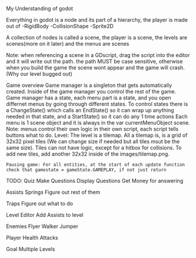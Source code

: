 My Understanding of godot

Everything in godot is a node and its part of a hierarchy, the player is made out of 
	-RigidBody
		-CollisionShape
		-Sprite2D

A collection of nodes is called a scene, the player is a scene, the levels are scenes(more on it later) and the menus are scenes

Note: when referencing a scene in a GDscript, drag the script into the editor and it will write out the path. the path MUST be case sensitive, otherwise when you build the game the scene wont appear and the game will crash. (Why our level bugged out)

Game overview
	Game manager is a singleton that gets automatically created. Inside of the game manager you control the rest of the game.
	Game manager has a state, each menu part is a state, and you open differnet menus by going through different states.
		To control states there is a ChangeState() which calls an EndState() so it can wrap up anything needed in that state, and a StartState() so it can do any 1 time actions
	Each menu is 1 scene object and it is always in the var currentMenuObject scene.
	Note: menus control their own logic in their own script, each script tells buttons what to do.
Level:
	The level is a tilemap. All a tilemap is, is a grid of 32x32 pixel tiles (We can change size if needed but all tiles msut be the same size). Tiles can not have logic, except for a hitbox for collisions. To add new tiles, add another 32x32 inside of the images/tilemap.png. 
	
	Pausing game: For all entities, at the start of each update function check that gamestate = gameState.GAMEPLAY, if not just return
	
	
TODO:
Quiz
	Make Questions
	Display Questions
	Get Money for answering
	
Assists
	Springs
	Figure out rest of them
	
Traps
	Figure out what to do 
	
Level Editor
	Add Assists to level
	
Enemies
	Flyer
	Walker
	Jumper

Player
	Health
	Attacks
	
Goal
Multiple Levels